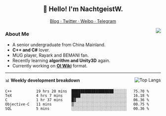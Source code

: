<h2 align="center">👋 Hello! I'm NachtgeistW.</h2>
<p align="center">
  <a href="https://nachtgeistw.github.io/Berksey/">
    Blog · 
  </a>
  <a href="https://twitter.com/Nightwheel_C">
  Twitter · 
  </a>
  <a href="https://weibo.com/7312904644/profile?rightmod=1&wvr=6&mod=personnumber&is_new=1">
  Weibo · 
  </a>
  <a href="https://t.me/Nightwheel">
  Telegram
  </a>
</p>

<!--
<p align="center">
  <a href="https://nachtgeistw.github.io/Berksey/">
     <img alight="center" src="https://img.shields.io/website?color=black&style=flat&up_message=Berksey&url=https://nachtgeistw.github.io/Berksey/"/>
  </a>
  <a href="https://twitter.com/Nightwheel_C">
    <img alight="center" src="https://img.shields.io/badge/-@Nightwheel_C-%231DA1F2?style=flat&logo=twitter&logoColor=ffffff"/>
  </a>
  <a href="https://weibo.com/7312904644/profile?rightmod=1&wvr=6&mod=personnumber&is_new=1">
    <img alight="center" src="https://img.shields.io/badge/-%E5%A4%9C%E8%BD%AE_Nightwheel-%23E6162D?style=flat&logo=sina-weibo"/>
  </a>
  <a href="https://t.me/Nightwheel">
    <img alight="center" src="https://img.shields.io/badge/-%E5%A4%9C%E8%BD%AE-gray?style=flat&logo=telegram"/>
  </a>
</p>
 -->

<img align="right" src="https://github-readme-stats.vercel.app/api?username=NachtgeistW&show_icons=true&hide_border=true"/>

### About Me

- A senior undergraduate from China Mainland.
- **C++ and C#** lover.
- MUG player, Rayark and BEMANI fan.
- Recently learning **algorithm and Unity3D** again.
- Currently working on [**OI Wiki**](https://github.com/OI-wiki/OI-wiki/) format.

<!--
### Languages, Tools and Platforms
![C++](https://img.shields.io/badge/-C/C%2B%2B-%2300599C?style=flat&logo=C%2B%2B&logoColor=ffffff) ![C#](https://img.shields.io/badge/-C%23-%23239120?style=flat&logo=C-Sharp) ![Python](https://img.shields.io/badge/-Python-black?style=flat&logo=python&logoColor=3776AB) [![Kotlin](https://img.shields.io/badge/-Kotlin-blueviolet?style=flat&logo=Kotlin&logoColor=ff722c)](https://kotlinlang.org/)

[![Visual Studio](https://img.shields.io/badge/-Visual_Studio-%235C2D91?style=flat&logo=visual-studio)](https://visualstudio.microsoft.com/vs/) [![VS Code](https://img.shields.io/badge/-VS_Code-%23007ACC?style=flat&logo=visual-studio-code)](https://code.visualstudio.com/) [![Unity](https://img.shields.io/badge/-Unity-black?style=flat&logo=Unity)](https://unity.com/) [![Android Studio](https://img.shields.io/badge/-Android_Studio-%233DDC84?style=flat&logo=android-studio&logoColor=ffffff)](https://developer.android.com/studio) [![JetBrain](https://img.shields.io/badge/-Resharper-black?style=flat&logo=jetbrains)](https://www.jetbrains.com/) 

[![Git](https://img.shields.io/badge/-Git-black?style=flat&logo=git)](https://git-scm.com/) [![GitHub](https://img.shields.io/badge/-GitHub-%23181717?style=flat&logo=github)](https://github.com/NachtgeistW) [![sb2](https://img.shields.io/badge/-Surface_Book_2-grey?style=flat&logo=microsoft)](https://www.microsoftstore.com.cn/surface/surface-book-2/p/mic2606)
-->

---

<img align="right" alt="Top Langs" src="https://github-readme-stats.vercel.app/api/top-langs/?username=NachtgeistW&layout=compact&exclude_repo=D.N.Develop-Special-Event,D.N.Develop-Spring-Festival-Issue,Recommendsys&hide_border=true" />

📊 **Weekly development breakdown**
<!--START_SECTION:waka-->
```text
C++           19 hrs 20 mins  ███████████████████░░░░░░   75.70 % 
TeX           4 hrs 7 mins    ████░░░░░░░░░░░░░░░░░░░░░   16.18 % 
C             1 hr 37 mins    █▓░░░░░░░░░░░░░░░░░░░░░░░   06.36 % 
Objective-C   11 mins         ▒░░░░░░░░░░░░░░░░░░░░░░░░   00.75 % 
SQL           5 mins          ░░░░░░░░░░░░░░░░░░░░░░░░░   00.36 % 
```
<!--END_SECTION:waka-->

<!--
ref: 
https://github.com/xiaoluoboding/xiaoluoboding
https://github.com/hritik5102/hritik5102
-->
